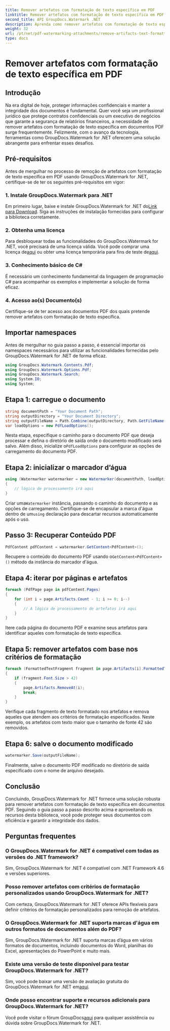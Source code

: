 ```yaml
---
title: Remover artefatos com formatação de texto específica em PDF
linktitle: Remover artefatos com formatação de texto específica em PDF
second_title: API GroupDocs.Watermark .NET
description: Aprenda como remover artefatos com formatação de texto específica em PDF usando GroupDocs para .NET. Siga nosso guia passo a passo.
weight: 32
url: /pt/net/pdf-watermarking-attachments/remove-artifacts-text-formatting-pdf/
type: docs
---
```

# Remover artefatos com formatação de texto específica em PDF

## Introdução
Na era digital de hoje, proteger informações confidenciais e manter a integridade dos documentos é fundamental. Quer você seja um profissional jurídico que protege contratos confidenciais ou um executivo de negócios que garante a segurança de relatórios financeiros, a necessidade de remover artefatos com formatação de texto específica em documentos PDF surge frequentemente. Felizmente, com o avanço da tecnologia, ferramentas como GroupDocs.Watermark for .NET oferecem uma solução abrangente para enfrentar esses desafios.
## Pré-requisitos
Antes de mergulhar no processo de remoção de artefatos com formatação de texto específica em PDF usando GroupDocs.Watermark for .NET, certifique-se de ter os seguintes pré-requisitos em vigor:
### 1. Instale GroupDocs.Watermark para .NET
 Em primeiro lugar, baixe e instale GroupDocs.Watermark for .NET do[Link para Download](https://releases.groupdocs.com/Watermark/net/). Siga as instruções de instalação fornecidas para configurar a biblioteca corretamente.
### 2. Obtenha uma licença
Para desbloquear todas as funcionalidades do GroupDocs.Watermark for .NET, você precisará de uma licença válida. Você pode comprar uma licença de[aqui](https://purchase.groupdocs.com/buy) ou obter uma licença temporária para fins de teste de[aqui](https://purchase.groupdocs.com/temporary-license/).
### 3. Conhecimento básico de C#
É necessário um conhecimento fundamental da linguagem de programação C# para acompanhar os exemplos e implementar a solução de forma eficaz.
### 4. Acesso ao(s) Documento(s)
Certifique-se de ter acesso aos documentos PDF dos quais pretende remover artefatos com formatação de texto específica.

## Importar namespaces
Antes de mergulhar no guia passo a passo, é essencial importar os namespaces necessários para utilizar as funcionalidades fornecidas pelo GroupDocs.Watermark for .NET de forma eficaz.
```csharp
using GroupDocs.Watermark.Contents.Pdf;
using GroupDocs.Watermark.Options.Pdf;
using GroupDocs.Watermark.Search;
using System.IO;
using System;
```
## Etapa 1: carregue o documento
```csharp
string documentPath = "Your Document Path";
string outputDirectory = "Your Document Directory";
string outputFileName = Path.Combine(outputDirectory, Path.GetFileName(documentPath));
var loadOptions = new PdfLoadOptions();
```
 Nesta etapa, especifique o caminho para o documento PDF que deseja processar e defina o diretório de saída onde o documento modificado será salvo. Além disso, inicialize o`PdfLoadOptions` para configurar as opções de carregamento do documento PDF.
## Etapa 2: inicializar o marcador d’água
```csharp
using (Watermarker watermarker = new Watermarker(documentPath, loadOptions))
{
    // lógica de processamento irá aqui
}
```
 Criar uma`Watermarker` instância, passando o caminho do documento e as opções de carregamento. Certifique-se de encapsular a marca d'água dentro de um`using` declaração para descartar recursos automaticamente após o uso.
## Passo 3: Recuperar Conteúdo PDF
```csharp
PdfContent pdfContent = watermarker.GetContent<PdfContent>();
```
 Recupere o conteúdo do documento PDF usando o`GetContent<PdfContent>()` método da instância do marcador d'água.
## Etapa 4: iterar por páginas e artefatos
```csharp
foreach (PdfPage page in pdfContent.Pages)
{
    for (int i = page.Artifacts.Count - 1; i >= 0; i--)
    {
        // A lógica de processamento de artefatos irá aqui
    }
}
```
Itere cada página do documento PDF e examine seus artefatos para identificar aqueles com formatação de texto específica.
## Etapa 5: remover artefatos com base nos critérios de formatação
```csharp
foreach (FormattedTextFragment fragment in page.Artifacts[i].FormattedTextFragments)
{
    if (fragment.Font.Size > 42)
    {
        page.Artifacts.RemoveAt(i);
        break;
    }
}
```
Verifique cada fragmento de texto formatado nos artefatos e remova aqueles que atendem aos critérios de formatação especificados. Neste exemplo, os artefatos com texto maior que o tamanho de fonte 42 são removidos.
## Etapa 6: salve o documento modificado
```csharp
watermarker.Save(outputFileName);
```
Finalmente, salve o documento PDF modificado no diretório de saída especificado com o nome de arquivo desejado.

## Conclusão
Concluindo, GroupDocs.Watermark for .NET fornece uma solução robusta para remover artefatos com formatação de texto específica em documentos PDF. Seguindo o guia passo a passo descrito acima e aproveitando os recursos desta biblioteca, você pode proteger seus documentos com eficiência e garantir a integridade dos dados.
## Perguntas frequentes
### O GroupDocs.Watermark for .NET é compatível com todas as versões do .NET framework?
Sim, GroupDocs.Watermark for .NET é compatível com .NET Framework 4.6 e versões superiores.
### Posso remover artefatos com critérios de formatação personalizados usando GroupDocs.Watermark for .NET?
Com certeza, GroupDocs.Watermark for .NET oferece APIs flexíveis para definir critérios de formatação personalizados para remoção de artefatos.
### O GroupDocs.Watermark for .NET suporta marcas d'água em outros formatos de documentos além do PDF?
Sim, GroupDocs.Watermark for .NET suporta marcas d’água em vários formatos de documentos, incluindo documentos do Word, planilhas do Excel, apresentações do PowerPoint e muito mais.
### Existe uma versão de teste disponível para testar GroupDocs.Watermark for .NET?
 Sim, você pode baixar uma versão de avaliação gratuita do GroupDocs.Watermark for .NET em[aqui](https://releases.groupdocs.com/).
### Onde posso encontrar suporte e recursos adicionais para GroupDocs.Watermark for .NET?
 Você pode visitar o fórum GroupDocs[aqui](https://forum.groupdocs.com/c/watermark/19) para qualquer assistência ou dúvida sobre GroupDocs.Watermark for .NET.